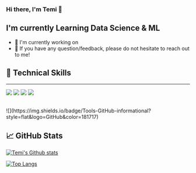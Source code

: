 ### Hi there, I'm Temi 👋

## I'm currently Learning Data Science & ML

- 🌱 I'm currently working on 
- 💬 If you have any question/feedback, please do not hesitate to reach out to me!


## 💼 Technical Skills
<hr>

![](https://img.shields.io/badge/Code-Python-informational?style=flat&logo=Python&color=26e34f)
![](https://img.shields.io/badge/Code-PostgreSQL-informational?style=flat&logo=PostgreSQL&color=336791)
![](https://img.shields.io/badge/Code-HTML5-informational?style=flat&logo=HTML5&color=E34F26)
![](https://img.shields.io/badge/Style-CSS3-informational?style=flat&logo=CSS3&color=1572B6)

</br>
![](https://img.shields.io/badge/Tools-GitHub-informational?style=flat&logo=GitHub&color=181717)


## 📈 GitHub Stats 

[![Temi's Github stats](https://github-readme-stats.vercel.app/api?username=temikelani)](https://github.com/temikelani)

[![Top Langs](https://github-readme-stats.vercel.app/api/top-langs/?username=temikelani&layout=compact)](https://github.com/temikelani)

<!-- [![Visitors](https://visitor-badge.glitch.me/badge?page_id=BigRichi.BigRichi)](https://www.yushi.dev/) -->

